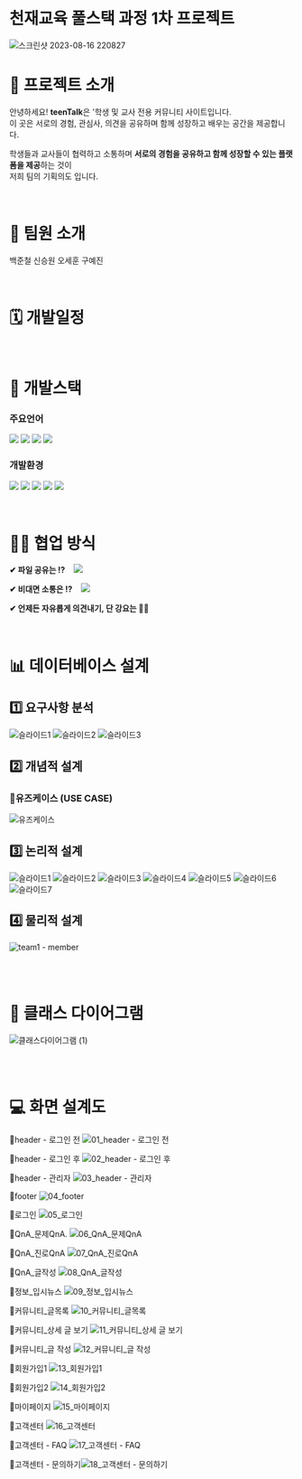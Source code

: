#                   천재교육 풀스택 과정 1차 프로젝트 

![스크린샷 2023-08-16 220827](https://github.com/kuyejin/project1/assets/65212187/e5da7ce5-3c8e-4b2b-a283-164cbd2fa902)



# 📂 프로젝트 소개 

안녕하세요! **teenTalk**은 '학생 및 교사 전용 커뮤니티 사이트입니다.  
이 곳은 서로의 경험, 관심사, 의견을 공유하며 함께 성장하고 배우는 공간을 제공합니다.

 학생들과 교사들이 협력하고 소통하며
 **서로의 경험을 공유하고 함께 성장할 수 있는 플랫폼을 제공**하는 것이   
 저희 팀의 기획의도 입니다.  
 

<br/>
  



  

# 👤 팀원 소개
백준철
신승원
오세훈
구예진  

<br/>

# 🗓 개발일정


<br/>

#  🔨 개발스택

### 주요언어
<img  src="https://img.shields.io/badge/java-007396?style=for-the-badge&logo=java&logoColor=white"> <img  src="https://img.shields.io/badge/html5-E34F26?style=for-the-badge&logo=html5&logoColor=white">
<img  src="https://img.shields.io/badge/css-1572B6?style=for-the-badge&logo=css3&logoColor=white">
<img  src="https://img.shields.io/badge/javascript-F7DF1E?style=for-the-badge&logo=javascript&logoColor=black">






### 개발환경
<img  src="https://img.shields.io/badge/apache tomcat-F8DC75?style=for-the-badge&logo=apachetomcat&logoColor=white"> <img  src="https://img.shields.io/badge/github-181717?style=for-the-badge&logo=github&logoColor=white">
<img  src="https://img.shields.io/badge/git-F05032?style=for-the-badge&logo=git&logoColor=white">
<img  src="https://img.shields.io/badge/intellijidea-6A5FBB?style=for-the-badge&logo=intellijidea&logoColor=white"> <img  src="https://img.shields.io/badge/mariaDB-003545?style=for-the-badge&logo=mariaDB&logoColor=white">  

<br/>




#  👨‍👨‍ 협업 방식
**✔ 파일 공유는 ⁉** &nbsp;&nbsp;  [![](https://camo.githubusercontent.com/5f4f9e864500236994df27a0204caec7543b79162b3e45e9edaecc499ad2186d/68747470733a2f2f696d672e736869656c64732e696f2f62616467652f4e6f74696f6e2d3030303030303f7374796c653d666c61742d726f756e64266c6f676f3d4e6f74696f6e266c6f676f436f6c6f723d7768697465)](https://www.notion.so/2-61e48e6a682e4d7191fc2993b91b0665)

**✔ 비대면 소통은 ⁉** &nbsp;&nbsp;
<img src="https://img.shields.io/badge/slack-4A154B?style=flat&logo=slack&logoColor=white"/></a>

**✔ 언제든 자유롭게 의견내기, 단 강요는 🙅‍♂️**  

<br/>



#  📊 데이터베이스 설계

## 1️⃣ 요구사항 분석
![슬라이드1](https://github.com/kuyejin/project1/assets/65212187/55be3641-041a-4677-910a-fc34cdf579e4)
![슬라이드2](https://github.com/kuyejin/project1/assets/65212187/ac3b3d27-b9ef-453f-bf0b-760b0b084832)
![슬라이드3](https://github.com/kuyejin/project1/assets/65212187/8f76c49e-68b3-4d2d-b1be-4842e110b9f1)

## 2️⃣ 개념적 설계

### 🔹유즈케이스 (USE CASE)
![유즈케이스](https://github.com/kuyejin/project1/assets/65212187/06b63eab-69a5-4a46-a687-ee9504319ed1)


## 3️⃣ 논리적 설계
![슬라이드1](https://github.com/kuyejin/project1/assets/65212187/35d3ae6b-baaa-493a-9717-7024ec0ac7f5)
![슬라이드2](https://github.com/kuyejin/project1/assets/65212187/5b853237-7dc0-4d07-bf1f-0caff9f5dab9)
![슬라이드3](https://github.com/kuyejin/project1/assets/65212187/b2d8fc47-08d9-4a4b-8ad0-70d579c0dab7)
![슬라이드4](https://github.com/kuyejin/project1/assets/65212187/96aef4d4-dd65-419c-801f-cb3a0f925980)
![슬라이드5](https://github.com/kuyejin/project1/assets/65212187/904508aa-1339-40e3-ab24-a0102b45b9aa)
![슬라이드6](https://github.com/kuyejin/project1/assets/65212187/be2d5150-d885-412e-b087-6fe975a768f9)
![슬라이드7](https://github.com/kuyejin/project1/assets/65212187/2b3693ef-d1d1-4ee6-b94a-5a2a7f320d38)
## 4️⃣ 물리적 설계
![team1 - member](https://github.com/kuyejin/project1/assets/65212187/b05df6bc-a97f-4b1e-8e88-ce469779a794)  

<br/>
<br/>

# 📐 클래스 다이어그램
![클래스다이어그램 (1)](https://github.com/kuyejin/project1/assets/65212187/ac5f2d7f-f8dc-4d6c-b0c4-9f3d390cc4ae)  

<br/>
<br/>

#  💻 화면 설계도
🔹header - 로그인 전
![01_header - 로그인 전](https://github.com/kuyejin/project1/assets/65212187/f0f5b725-4483-4afe-b869-f485e7dbc848)


🔹header - 로그인 후
![02_header - 로그인 후](https://github.com/kuyejin/project1/assets/65212187/23cd8622-dff6-4d4b-90f2-a025817cbffd)

🔹header - 관리자
![03_header - 관리자](https://github.com/kuyejin/project1/assets/65212187/c2936122-a4b2-4ec3-b718-8951de815a11)

🔹footer
![04_footer](https://github.com/kuyejin/project1/assets/65212187/ad569649-7315-4942-9cda-a3efebd5f138)

🔹로그인
![05_로그인](https://github.com/kuyejin/project1/assets/65212187/fa953edc-7de8-4848-b46e-36560311e513)

🔹QnA_문제QnA.
![06_QnA_문제QnA](https://github.com/kuyejin/project1/assets/65212187/a0c70393-d6f5-4a0f-bae4-264e2e64e2b2)

🔹QnA_진로QnA
![07_QnA_진로QnA](https://github.com/kuyejin/project1/assets/65212187/ce0e7ab5-2e0b-45b9-a659-312cc3b758cc)

🔹QnA_글작성
![08_QnA_글작성](https://github.com/kuyejin/project1/assets/65212187/aea322eb-e7c5-4c19-bf46-6bb55b81fc4e)

🔹정보_입시뉴스
![09_정보_입시뉴스](https://github.com/kuyejin/project1/assets/65212187/01f53a2c-d640-4bf4-b27e-d5853984ded4)

🔹커뮤니티_글목록
![10_커뮤니티_글목록](https://github.com/kuyejin/project1/assets/65212187/b7ef830d-328d-496e-8048-74abcdfc9a7a)

🔹커뮤니티_상세 글 보기
![11_커뮤니티_상세 글 보기](https://github.com/kuyejin/project1/assets/65212187/fb772e79-45e7-4d57-b32a-850c19a61009)

🔹커뮤니티_글 작성
![12_커뮤니티_글 작성](https://github.com/kuyejin/project1/assets/65212187/49cf886c-6184-4f28-911b-71f0a45169f8)

🔹회원가입1
![13_회원가입1](https://github.com/kuyejin/project1/assets/65212187/1146cdb0-5dff-4119-86c8-8b8485f937b4)

🔹회원가입2
![14_회원가입2](https://github.com/kuyejin/project1/assets/65212187/71a6dd55-dfc9-4cd6-8523-66a1184a0316)

🔹마이페이지
![15_마이페이지](https://github.com/kuyejin/project1/assets/65212187/f64f83f7-b2ed-4bf8-9bba-c22c26b8ce59)

🔹고객센터
![16_고객센터](https://github.com/kuyejin/project1/assets/65212187/cf07bbab-f1db-4a18-a992-9946d91e4909)

🔹고객센터 - FAQ
![17_고객센터 - FAQ](https://github.com/kuyejin/project1/assets/65212187/fae19a35-fe2a-4f18-947a-82b6aed7282e)

🔹고객센터 - 문의하기![18_고객센터 - 문의하기](https://github.com/kuyejin/project1/assets/65212187/f6b1c0f0-0cd8-4b37-ae21-2dc3dc3a35a7)



